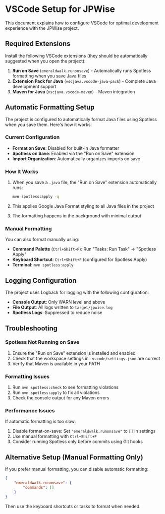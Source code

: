 # VSCode Setup for JPWise

This document explains how to configure VSCode for optimal development experience with the JPWise project.

## Required Extensions

Install the following VSCode extensions (they should be automatically suggested when you open the project):

1. **Run on Save** (`emeraldwalk.runonsave`) - Automatically runs Spotless formatting when you save Java files
2. **Extension Pack for Java** (`vscjava.vscode-java-pack`) - Complete Java development support
3. **Maven for Java** (`vscjava.vscode-maven`) - Maven integration

## Automatic Formatting Setup

The project is configured to automatically format Java files using Spotless when you save them. Here's how it works:

### Current Configuration

- **Format on Save**: Disabled for built-in Java formatter
- **Spotless on Save**: Enabled via the "Run on Save" extension
- **Import Organization**: Automatically organizes imports on save

### How It Works

1. When you save a `.java` file, the "Run on Save" extension automatically runs:
   ```bash
   mvn spotless:apply -q
   ```

2. This applies Google Java Format styling to all Java files in the project

3. The formatting happens in the background with minimal output

### Manual Formatting

You can also format manually using:

- **Command Palette** (`Ctrl+Shift+P`): Run "Tasks: Run Task" → "Spotless Apply"
- **Keyboard Shortcut**: `Ctrl+Shift+F` (configured for Spotless Apply)
- **Terminal**: `mvn spotless:apply`

## Logging Configuration

The project uses Logback for logging with the following configuration:

- **Console Output**: Only WARN level and above
- **File Output**: All logs written to `target/jpwise.log`
- **Spotless Logs**: Suppressed to reduce noise

## Troubleshooting

### Spotless Not Running on Save

1. Ensure the "Run on Save" extension is installed and enabled
2. Check that the workspace settings in `.vscode/settings.json` are correct
3. Verify that Maven is available in your PATH

### Formatting Issues

1. Run `mvn spotless:check` to see formatting violations
2. Run `mvn spotless:apply` to fix all violations
3. Check the console output for any Maven errors

### Performance Issues

If automatic formatting is too slow:

1. Disable format-on-save: Set `"emeraldwalk.runonsave"` to `[]` in settings
2. Use manual formatting with `Ctrl+Shift+F`
3. Consider running Spotless only before commits using Git hooks

## Alternative Setup (Manual Formatting Only)

If you prefer manual formatting, you can disable automatic formatting:

```json
{
    "emeraldwalk.runonsave": {
        "commands": []
    }
}
```

Then use the keyboard shortcuts or tasks to format when needed. 